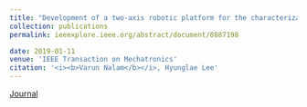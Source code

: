 ```yaml
---
title: "Development of a two-axis robotic platform for the characterization of two-dimensional ankle mechanics"
collection: publications
permalink: ieeexplore.ieee.org/abstract/document/8887198

date: 2019-01-11
venue: 'IEEE Transaction on Mechatronics'
citation: '<i><b>Varun Nalam</b></i>, Hyunglae Lee'
---
```


[Journal](https://ieeexplore.ieee.org/abstract/document/8610008)


